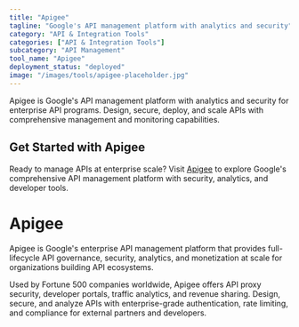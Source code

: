 ```yaml
---
title: "Apigee"
tagline: "Google's API management platform with analytics and security"
category: "API & Integration Tools"
categories: ["API & Integration Tools"]
subcategory: "API Management"
tool_name: "Apigee"
deployment_status: "deployed"
image: "/images/tools/apigee-placeholder.jpg"
---
```

Apigee is Google's API management platform with analytics and security for enterprise API programs. Design, secure, deploy, and scale APIs with comprehensive management and monitoring capabilities.

## Get Started with Apigee

Ready to manage APIs at enterprise scale? Visit [Apigee](https://cloud.google.com/apigee) to explore Google's comprehensive API management platform with security, analytics, and developer tools.

# Apigee

Apigee is Google's enterprise API management platform that provides full-lifecycle API governance, security, analytics, and monetization at scale for organizations building API ecosystems.

Used by Fortune 500 companies worldwide, Apigee offers API proxy security, developer portals, traffic analytics, and revenue sharing. Design, secure, and analyze APIs with enterprise-grade authentication, rate limiting, and compliance for external partners and developers.